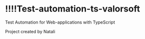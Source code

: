 # !!!!Test-automation-ts-valorsoft
Test Automation for Web-applications with TypeScript



Project created by Natali
